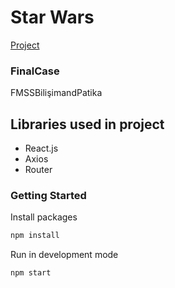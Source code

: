 # Star Wars
[Project](http://localhost:3000)
### FinalCase
FMSSBilişimandPatika

## Libraries used in project
- React.js
- Axios
- Router 

### Getting Started
Install packages 
```bash
npm install
```
Run in development mode
```bash
npm start
```